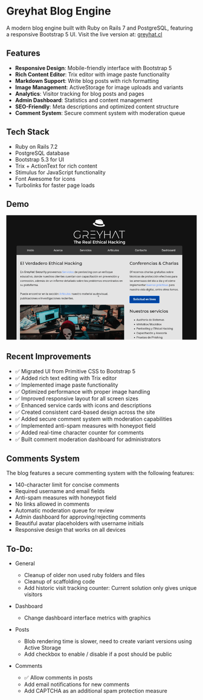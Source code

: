 # Greyhat Blog Engine

A modern blog engine built with Ruby on Rails 7 and PostgreSQL, featuring a responsive Bootstrap 5 UI. Visit the live version at: [greyhat.cl](http://www.greyhat.cl)

## Features

- **Responsive Design**: Mobile-friendly interface with Bootstrap 5
- **Rich Content Editor**: Trix editor with image paste functionality
- **Markdown Support**: Write blog posts with rich formatting
- **Image Management**: ActiveStorage for image uploads and variants
- **Analytics**: Visitor tracking for blog posts and pages
- **Admin Dashboard**: Statistics and content management
- **SEO-Friendly**: Meta descriptions and optimized content structure
- **Comment System**: Secure comment system with moderation queue

## Tech Stack

- Ruby on Rails 7.2
- PostgreSQL database
- Bootstrap 5.3 for UI
- Trix + ActionText for rich content
- Stimulus for JavaScript functionality
- Font Awesome for icons
- Turbolinks for faster page loads

## Demo

![Greyhat Demo](greyhat.gif)

## Recent Improvements

- ✅ Migrated UI from Primitive CSS to Bootstrap 5
- ✅ Added rich text editing with Trix editor
- ✅ Implemented image paste functionality
- ✅ Optimized performance with proper image handling
- ✅ Improved responsive layout for all screen sizes
- ✅ Enhanced service cards with icons and descriptions
- ✅ Created consistent card-based design across the site
- ✅ Added secure comment system with moderation capabilities
- ✅ Implemented anti-spam measures with honeypot field
- ✅ Added real-time character counter for comments
- ✅ Built comment moderation dashboard for administrators

## Comments System

The blog features a secure commenting system with the following features:

- 140-character limit for concise comments
- Required username and email fields
- Anti-spam measures with honeypot field
- No links allowed in comments
- Automatic moderation queue for review
- Admin dashboard for approving/rejecting comments
- Beautiful avatar placeholders with username initials
- Responsive design that works on all devices

## To-Do:

- General
  - Cleanup of older non used ruby folders and files
  - Cleanup of scaffolding code
  - Add historic visit tracking counter: Current solution only gives unique visitors

- Dashboard
  - Change dashboard interface metrics with graphics

- Posts
  - Blob rendering time is slower, need to create variant versions using Active Storage
  - Add checkbox to enable / disable if a post should be public

- Comments
  - ✅ Allow comments in posts
  - Add email notifications for new comments
  - Add CAPTCHA as an additional spam protection measure
